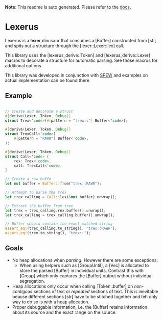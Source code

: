 **Note**: This readme is auto generated. Please refer to the [docs](https://docs.rs/crate/lexerus/latesthttps://docs.rs/lexerus/latest/lexerus/).

# Lexerus
Lexerus is a **lexer** dinosaur that consumes a [Buffer]
constructed from [str] and spits out a structure through
the [lexer::Lexer::lex] call.

This library uses the [lexerus_derive::Token] and
[lexerus_derive::Lexer] macros to decorate a structure
for automatic parsing. See those macros for additional
options.

This library was developed in conjunction with [SPEW](https://github.com/babagreensheep/spew/tree/dev/elves/winky/src) and examples on actual implementation can be found there.

## Example
```rust

// Create and decorate a struct
#[derive(Lexer, Token, Debug)]
struct Trex<'code>(#[pattern = "trex::"] Buffer<'code>);

#[derive(Lexer, Token, Debug)]
struct TrexCall<'code>(
    #[pattern = "RAWR"] Buffer<'code>,
);

#[derive(Lexer, Token, Debug)]
struct Call<'code> {
    rex: Trex<'code>,
    call: TrexCall<'code>,
}

// Create a raw buffe
let mut buffer = Buffer::from("trex::RAWR");

// Attempt to parse the trex
let trex_calling = Call::lex(&mut buffer).unwrap();

// Extract the buffer from trex
let trex = trex_calling.rex.buffer().unwrap();
let trex_calling = trex_calling.buffer().unwrap();

// Buffer should contain the exact matched string
assert_eq!(trex_calling.to_string(), "trex::RAWR");
assert_eq!(trex.to_string(), "trex::");
```

## Goals
- No heap allocations when _parsing_. However there are
  some exceptions:
  - When using helpers such as [GroupUntil], a [Vec] is
    allocated to store the parsed [Buffer] in individual
    units. Contrast this with [Group] which only
    captures the [Buffer] output   without individual
    segregation.
- Heap allocations only occur when calling
  [Token::buffer] on _non-contigous_ sections of text or
  _repeated_ sections of text. This is inevitable beause
  different sections [str] have to be stitched together
  and teh only way to do so is with a heap allocation.
- Proper debuggable information, i.e. the [Buffer]
  retains information about its source and the
exact range on the source.
